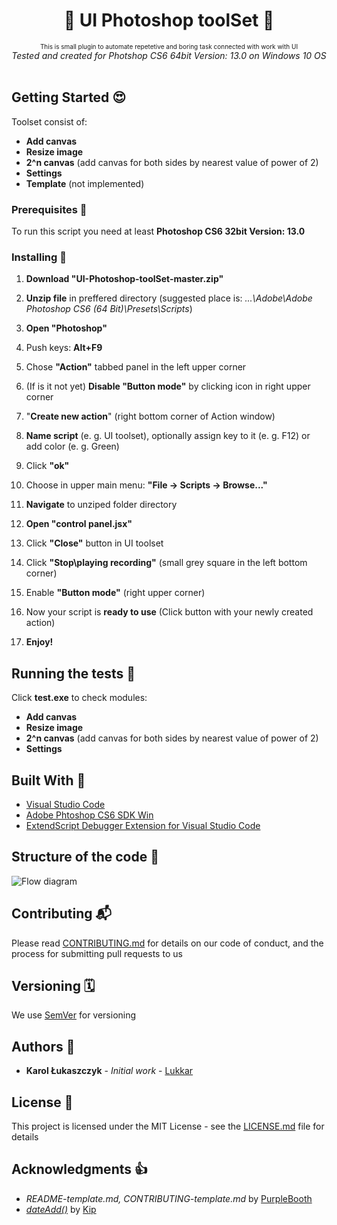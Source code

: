<h1 align="center">🚀 UI Photoshop toolSet 🚀 </h1>

<div align="center">
<font size="1">This is small plugin to automate repetetive and boring task connected with work with UI </br></font>
</div>
<div align="center"><i>
Tested and created for Photshop CS6 64bit Version: 13.0 on Windows 10 OS</br></br>
</i></div>

## Getting Started 😍

Toolset consist of:
- **Add canvas**
- **Resize image**
- **2^n canvas** (add canvas for both sides by nearest value of power of 2)
- **Settings**
- **Template** (not implemented)

### Prerequisites 💪

To run this script you need at least **Photoshop CS6 32bit Version: 13.0**

### Installing 🔨

1. **Download "UI-Photoshop-toolSet-master.zip"**

2. **Unzip file** in preffered directory (suggested place is: _...\Adobe\Adobe Photoshop CS6 (64 Bit)\Presets\Scripts_)

3. **Open "Photoshop"**

4. Push keys: **Alt+F9**

5. Chose **"Action"** tabbed panel in the left upper corner

6. (If is it not yet) **Disable "Button mode"** by clicking icon in right upper corner

5. "**Create new action**" (right bottom corner of Action window)

6. **Name script** (e. g. UI toolset), optionally assign key to it (e. g. F12) or add color (e. g. Green)

7. Click **"ok"**

7. Choose in upper main menu: **"File -> Scripts -> Browse..."**

8. **Navigate** to unziped folder directory

9. **Open "control panel.jsx"**

10. Click **"Close"** button in UI toolset

11. Click **"Stop\playing recording"** (small grey square in the left bottom corner)

12. Enable **"Button mode"** (right upper corner)

13. Now your script is **ready to use** (Click button with your newly created action)

14. **Enjoy!**

## Running the tests 🧪

Click **test.exe** to check modules:

* **Add canvas**
* **Resize image**
* **2^n canvas** (add canvas for both sides by nearest value of power of 2)
* **Settings**

## Built With 🧰

* [Visual Studio Code](https://code.visualstudio.com)
* [Adobe Phtoshop CS6 SDK Win](http://download.macromedia.com/pub/developer/photoshop/sdk/adobe_photoshop_cs6_sdk_win.zip)
* [ExtendScript Debugger Extension for Visual Studio Code](https://marketplace.visualstudio.com/items?itemName=Adobe.extendscript-debug)

## Structure of the code 🧭

![Flow diagram](https://github.com/Lukkar90/UI-Photoshop-toolSet/blob/Ikulis--updates/Flow%20Diagram.png)

## Contributing 📬

Please read [CONTRIBUTING.md](https://github.com/Lukkar90/UI-Photoshop-toolSet/blob/Ikulis--updates/CONTRIBUTING.md.md) for details on our code of conduct, and the process for submitting pull requests to us

## Versioning 🗓️

We use [SemVer](http://semver.org/) for versioning

## Authors 🎈

* **Karol Łukaszczyk** - *Initial work* - [Lukkar](https://github.com/Lukkar90)

## License 📜

This project is licensed under the MIT License - see the [LICENSE.md](https://github.com/Lukkar90/UI-Photoshop-toolSet/blob/Ikulis--updates/MIT%20License.txt) file for details

## Acknowledgments 👍

* _README-template.md, CONTRIBUTING-template.md_ by [PurpleBooth](https://gist.github.com/PurpleBooth)
* [_dateAdd()_](https://stackoverflow.com/questions/1197928/how-to-add-30-minutes-to-a-javascript-date-object/1214753#1214753) by [Kip](https://stackoverflow.com/users/18511/kip)


